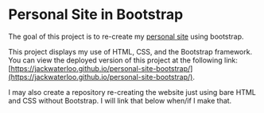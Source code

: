 # Personal Site in Bootstrap
The goal of this project is to re-create my [personal site](https://jackwaterloo.com/) using bootstrap.

This project displays my use of HTML, CSS, and the Bootstrap framework.
You can view the deployed version of this project at the following link: [https://jackwaterloo.github.io/personal-site-bootstrap/](https://jackwaterloo.github.io/personal-site-bootstrap/).

I may also create a repository re-creating the website just using bare HTML and CSS without Bootstrap. I will link that below when/if I make that.

